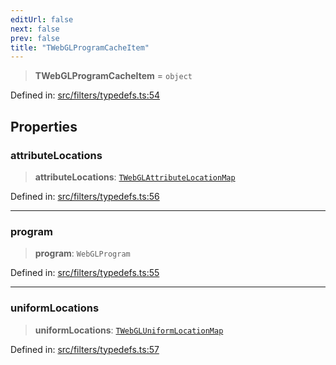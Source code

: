 ```yaml
---
editUrl: false
next: false
prev: false
title: "TWebGLProgramCacheItem"
---
```


> **TWebGLProgramCacheItem** = `object`

Defined in: [src/filters/typedefs.ts:54](https://github.com/fabricjs/fabric.js/blob/fea1b29b7495d9634e300bd4bfa43de097745805/src/filters/typedefs.ts#L54)

## Properties

### attributeLocations

> **attributeLocations**: [`TWebGLAttributeLocationMap`](/api/type-aliases/twebglattributelocationmap/)

Defined in: [src/filters/typedefs.ts:56](https://github.com/fabricjs/fabric.js/blob/fea1b29b7495d9634e300bd4bfa43de097745805/src/filters/typedefs.ts#L56)

***

### program

> **program**: `WebGLProgram`

Defined in: [src/filters/typedefs.ts:55](https://github.com/fabricjs/fabric.js/blob/fea1b29b7495d9634e300bd4bfa43de097745805/src/filters/typedefs.ts#L55)

***

### uniformLocations

> **uniformLocations**: [`TWebGLUniformLocationMap`](/api/type-aliases/twebgluniformlocationmap/)

Defined in: [src/filters/typedefs.ts:57](https://github.com/fabricjs/fabric.js/blob/fea1b29b7495d9634e300bd4bfa43de097745805/src/filters/typedefs.ts#L57)
